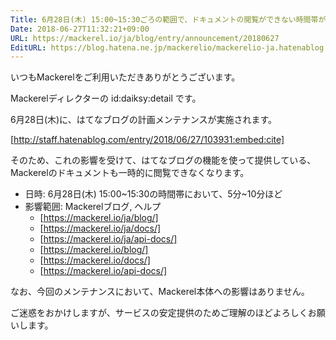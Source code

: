 ```yaml
---
Title: 6月28日(木) 15:00~15:30ごろの範囲で、ドキュメントの閲覧ができない時間帯があります
Date: 2018-06-27T11:32:21+09:00
URL: https://mackerel.io/ja/blog/entry/announcement/20180627
EditURL: https://blog.hatena.ne.jp/mackerelio/mackerelio-ja.hatenablog.mackerel.io/atom/entry/17391345971658152460
---
```


いつもMackerelをご利用いただきありがとうございます。

Mackerelディレクターの id:daiksy:detail です。

6月28日(木)に、はてなブログの計画メンテナンスが実施されます。

[http://staff.hatenablog.com/entry/2018/06/27/103931:embed:cite]

そのため、これの影響を受けて、はてなブログの機能を使って提供している、Mackerelのドキュメントも一時的に閲覧できなくなります。

- 日時: 6月28日(木) 15:00~15:30の時間帯において、5分~10分ほど
- 影響範囲: Mackerelブログ, ヘルプ
  - [https://mackerel.io/ja/blog/]
  - [https://mackerel.io/ja/docs/]
  - [https://mackerel.io/ja/api-docs/]
  - [https://mackerel.io/blog/]
  - [https://mackerel.io/docs/]
  - [https://mackerel.io/api-docs/]

なお、今回のメンテナンスにおいて、Mackerel本体への影響はありません。

ご迷惑をおかけしますが、サービスの安定提供のためご理解のほどよろしくお願いします。
